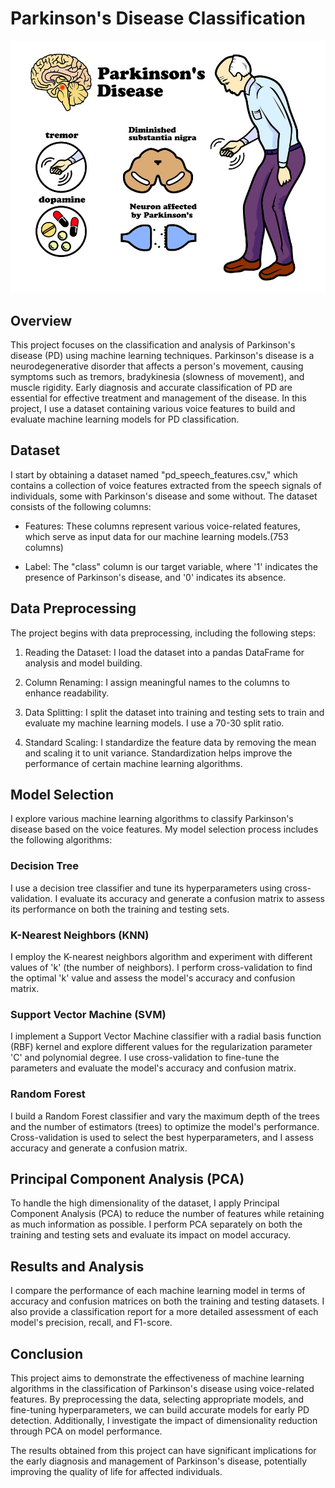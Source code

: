 # Parkinson's Disease Classification 
![logo](parkinson.jpg)
## Overview

This project focuses on the classification and analysis of Parkinson's disease (PD) using machine learning techniques. Parkinson's disease is a neurodegenerative disorder that affects a person's movement, causing symptoms such as tremors, bradykinesia (slowness of movement), and muscle rigidity. Early diagnosis and accurate classification of PD are essential for effective treatment and management of the disease. In this project, I use a dataset containing various voice features to build and evaluate machine learning models for PD classification.

## Dataset

I start by obtaining a dataset named "pd_speech_features.csv," which contains a collection of voice features extracted from the speech signals of individuals, some with Parkinson's disease and some without. The dataset consists of the following columns:

- Features: These columns represent various voice-related features, which serve as input data for our machine learning models.(753 columns)

- Label: The "class" column is our target variable, where '1' indicates the presence of Parkinson's disease, and '0' indicates its absence.

## Data Preprocessing

The project begins with data preprocessing, including the following steps:

1. Reading the Dataset: I load the dataset into a pandas DataFrame for analysis and model building.

2. Column Renaming: I assign meaningful names to the columns to enhance readability.

3. Data Splitting: I split the dataset into training and testing sets to train and evaluate my machine learning models. I use a 70-30 split ratio.

4. Standard Scaling: I standardize the feature data by removing the mean and scaling it to unit variance. Standardization helps improve the performance of certain machine learning algorithms.

## Model Selection

I explore various machine learning algorithms to classify Parkinson's disease based on the voice features. My model selection process includes the following algorithms:

### Decision Tree

I use a decision tree classifier and tune its hyperparameters using cross-validation. I evaluate its accuracy and generate a confusion matrix to assess its performance on both the training and testing sets.

### K-Nearest Neighbors (KNN)

I employ the K-nearest neighbors algorithm and experiment with different values of 'k' (the number of neighbors). I perform cross-validation to find the optimal 'k' value and assess the model's accuracy and confusion matrix.

### Support Vector Machine (SVM)

I implement a Support Vector Machine classifier with a radial basis function (RBF) kernel and explore different values for the regularization parameter 'C' and polynomial degree. I use cross-validation to fine-tune the parameters and evaluate the model's accuracy and confusion matrix.

### Random Forest

I build a Random Forest classifier and vary the maximum depth of the trees and the number of estimators (trees) to optimize the model's performance. Cross-validation is used to select the best hyperparameters, and I assess accuracy and generate a confusion matrix.

## Principal Component Analysis (PCA)

To handle the high dimensionality of the dataset, I apply Principal Component Analysis (PCA) to reduce the number of features while retaining as much information as possible. I perform PCA separately on both the training and testing sets and evaluate its impact on model accuracy.

## Results and Analysis

I compare the performance of each machine learning model in terms of accuracy and confusion matrices on both the training and testing datasets. I also provide a classification report for a more detailed assessment of each model's precision, recall, and F1-score.

## Conclusion

This project aims to demonstrate the effectiveness of machine learning algorithms in the classification of Parkinson's disease using voice-related features. By preprocessing the data, selecting appropriate models, and fine-tuning hyperparameters, we can build accurate models for early PD detection. Additionally, I investigate the impact of dimensionality reduction through PCA on model performance.

The results obtained from this project can have significant implications for the early diagnosis and management of Parkinson's disease, potentially improving the quality of life for affected individuals.
